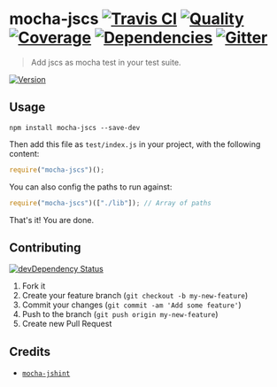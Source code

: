 # mocha-jscs [![Travis CI][travis-image]][travis-url] [![Quality][codeclimate-image]][codeclimate-url] [![Coverage][codeclimate-coverage-image]][codeclimate-coverage-url] [![Dependencies][gemnasium-image]][gemnasium-url] [![Gitter][gitter-image]][gitter-url]
> Add jscs as mocha test in your test suite.

[![Version][npm-image]][npm-url]


## Usage

```shell
npm install mocha-jscs --save-dev
```

Then add this file as `test/index.js` in your project, with the following content:

```js
require("mocha-jscs")();
```

You can also config the paths to run against:

```js
require("mocha-jscs")(["./lib"]); // Array of paths
```


That's it! You are done.


## Contributing

[![devDependency Status][david-dm-image]][david-dm-url]

1. Fork it
2. Create your feature branch (`git checkout -b my-new-feature`)
3. Commit your changes (`git commit -am 'Add some feature'`)
4. Push to the branch (`git push origin my-new-feature`)
5. Create new Pull Request


## Credits

* [`mocha-jshint`](https://github.com/Muscula/mocha-jshint)


[npm-image]: https://img.shields.io/npm/v/mocha-jscs.svg?style=flat-square
[npm-url]: https://www.npmjs.org/package/mocha-jscs

[travis-image]: https://img.shields.io/travis/tomchentw/mocha-jscs.svg?style=flat-square
[travis-url]: https://travis-ci.org/tomchentw/mocha-jscs
[codeclimate-image]: https://img.shields.io/codeclimate/github/tomchentw/mocha-jscs.svg?style=flat-square
[codeclimate-url]: https://codeclimate.com/github/tomchentw/mocha-jscs
[codeclimate-coverage-image]: https://img.shields.io/codeclimate/coverage/github/tomchentw/mocha-jscs.svg?style=flat-square
[codeclimate-coverage-url]: https://codeclimate.com/github/tomchentw/mocha-jscs
[gemnasium-image]: https://img.shields.io/gemnasium/tomchentw/mocha-jscs.svg?style=flat-square
[gemnasium-url]: https://gemnasium.com/tomchentw/mocha-jscs
[gitter-image]: https://badges.gitter.im/Join%20Chat.svg
[gitter-url]: https://gitter.im/tomchentw/mocha-jscs?utm_source=badge&utm_medium=badge&utm_campaign=pr-badge&utm_content=badge
[david-dm-image]: https://img.shields.io/david/dev/tomchentw/mocha-jscs.svg?style=flat-square
[david-dm-url]: https://david-dm.org/tomchentw/mocha-jscs#info=devDependencies
